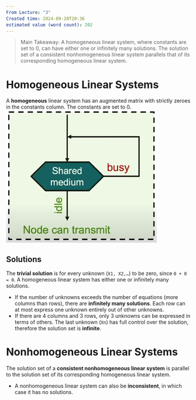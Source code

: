 ```yaml
---
From Lecture: "3"
Created time: 2024-09-20T20:36
estimated value (word count): 202
---
```

> Main Takeaway: A homogeneous linear system, where constants are set to 0, can have either one or infinitely many solutions. The solution set of a consistent nonhomogeneous linear system parallels that of its corresponding homogeneous linear system.
# Homogeneous Linear Systems
A **homogeneous** linear system has an augmented matrix with strictly zeroes in the constants column. The constants are set to 0.
![Untitled 13.png](../../../attachments/Untitled%2013.png)
## Solutions
The **trivial solution** is for every unknown (`X1, X2,…`) to be zero, since `0 + 0 = 0`. A homogeneous linear system has either one or infinitely many solutions.
- If the number of unknowns exceeds the number of equations (more columns than rows), there are **infinitely many solutions**. Each row can at most express one unknown entirely out of other unknowns.
- If there are 4 columns and 3 rows, only 3 unknowns can be expressed in terms of others. The last unknown (`Xn`) has full control over the solution, therefore the solution set is **infinite**.
# Nonhomogeneous Linear Systems
The solution set of a **consistent nonhomogeneous linear system** is parallel to the solution set of its corresponding homogeneous linear system.
- A nonhomogeneous linear system can also be **inconsistent**, in which case it has no solutions.